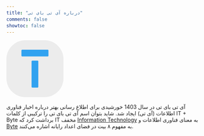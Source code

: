 ```yaml
---
title: "درباره آی تی بای تی"
comments: false
showtoc: false
---
```


<img src="logo.png#center" style="border-radius: 50px;" alt="itbyti logo" width='150'>

آی تی بای تی در سال 1403 خورشیدی برای اطلاع رسانی بهتر درباره اخبار فناوری اطلاعات (آی تی) ایجاد شد. شاید بتوان اسم آی تی بای تی را ترکیبی از کلمات IT + Byte برداشت کرد که IT مخفف [Information Technology](https://en.wikipedia.org/wiki/Information_technology) به معنای فناوری اطلاعات و [Byte](https://en.wikipedia.org/wiki/Byte) به مفهوم ۸ بیت در فضای اعداد رایانه اشاره می‌کنند.